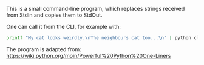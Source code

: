 This is a small command-line program, which replaces strings received from StdIn and copies them to StdOut.

One can call it from the CLI, for example with:

```bash
printf "My cat looks weirdly.\nThe neighbours cat too...\n" | python cli_replace.py cat dog
```

The program is adapted from: https://wiki.python.org/moin/Powerful%20Python%20One-Liners
